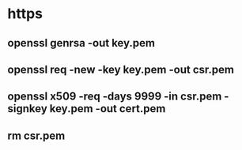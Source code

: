 # https

## openssl genrsa -out key.pem
## openssl req -new -key key.pem -out csr.pem
## openssl x509 -req -days 9999 -in csr.pem -signkey key.pem -out cert.pem
## rm csr.pem
